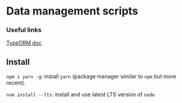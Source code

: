 # Data management scripts

### Useful links

[TypeORM doc](https://typeorm.io/)

## Install

`npm i yarn -g`: install `yarn` (package manager similar to `npm` but more recent).

`nvm install --lts`: install and use latest LTS version of `node`
